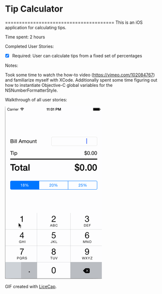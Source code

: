 # Tip Calculator
=======================================
This is an iOS application for calculating tips.

Time spent: 2 hours

Completed User Stories:
* [x] Required: User can calculate tips from a fixed set of percentages

Notes:

Took some time to watch the how-to video (https://vimeo.com/102084767) and familiarize myself with XCode. Additionally spent some time figuring out how to instantiate Objective-C global variables for the NSNumberFormatterStyle.

Walkthrough of all user stories:

![Video Walkthrough](demo.gif)

GIF created with [LiceCap](http://www.cockos.com/licecap/).
